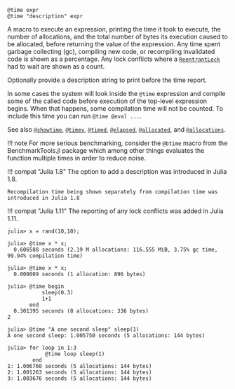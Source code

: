 ```
@time expr
@time "description" expr
```

A macro to execute an expression, printing the time it took to execute, the number of allocations, and the total number of bytes its execution caused to be allocated, before returning the value of the expression. Any time spent garbage collecting (gc), compiling new code, or recompiling invalidated code is shown as a percentage. Any lock conflicts where a [`ReentrantLock`](@ref) had to wait are shown as a count.

Optionally provide a description string to print before the time report.

In some cases the system will look inside the `@time` expression and compile some of the called code before execution of the top-level expression begins. When that happens, some compilation time will not be counted. To include this time you can run `@time @eval ...`.

See also [`@showtime`](@ref), [`@timev`](@ref), [`@timed`](@ref), [`@elapsed`](@ref), [`@allocated`](@ref), and [`@allocations`](@ref).

!!! note
    For more serious benchmarking, consider the `@btime` macro from the BenchmarkTools.jl package which among other things evaluates the function multiple times in order to reduce noise.


!!! compat "Julia 1.8"
    The option to add a description was introduced in Julia 1.8.

    Recompilation time being shown separately from compilation time was introduced in Julia 1.8


!!! compat "Julia 1.11"
    The reporting of any lock conflicts was added in Julia 1.11.


```julia-repl
julia> x = rand(10,10);

julia> @time x * x;
  0.606588 seconds (2.19 M allocations: 116.555 MiB, 3.75% gc time, 99.94% compilation time)

julia> @time x * x;
  0.000009 seconds (1 allocation: 896 bytes)

julia> @time begin
           sleep(0.3)
           1+1
       end
  0.301395 seconds (8 allocations: 336 bytes)
2

julia> @time "A one second sleep" sleep(1)
A one second sleep: 1.005750 seconds (5 allocations: 144 bytes)

julia> for loop in 1:3
            @time loop sleep(1)
        end
1: 1.006760 seconds (5 allocations: 144 bytes)
2: 1.001263 seconds (5 allocations: 144 bytes)
3: 1.003676 seconds (5 allocations: 144 bytes)
```
